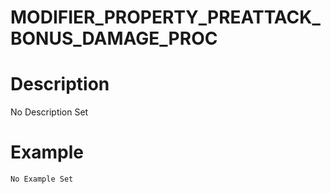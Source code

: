 # MODIFIER_PROPERTY_PREATTACK_BONUS_DAMAGE_PROC
# Description
No Description Set
# Example
```No Example Set```